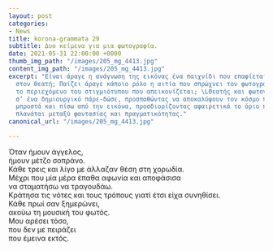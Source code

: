 ```yaml
---
layout: post
categories:
- News
title: korona-grammata 29
subtitle: Δυο κείμενα για μια φωτογραφία.
date: 2021-05-31 22:00:00 +0000
thumb_img_path: "/images/205_mg_4413.jpg"
content_img_path: "/images/205_mg_4413.jpg"
excerpt: "Είναι άραγε η ανάγνωση της εικόνας ένα παιχνίδι που επαφίεται αποκλειστικά
  στον θεατή; Παίζει άραγε κάποιο ρόλο η αιτία που σπρώχνει τον φωτογράφο να επιλέξει
  το περιεχόμενο του στιγμιότυπου που απεικονίζεται; \LΘεατής και φωτογράφος συνευρίσκονται
  σ’ ένα δημιουργικό πάρε-δώσε, προσπαθώντας να αποκαλύψουν τον κόσμο που υπάρχει
  μπροστά και πίσω από την εικόνα, προσδιορίζοντας αφαιρετικά το όριο που μπορεί να
  πλανάται μεταξύ φαντασίας και πραγματικότητας."
canonical_url: "/images/205_mg_4413.jpg"

---
```

Όταν ήμουν άγγελος,  
ήμουν μέτζο σοπράνο.  
Κάθε τρεις και λίγο με άλλαζαν θέση στη χορωδία.  
Μέχρι που μία μέρα έπαθα αφωνία και αποφάσισα  
να σταματήσω να τραγουδάω.  
Κράτησα τις νότες και τους τρόπους γιατί έτσι είχα συνηθίσει.  
Κάθε πρωί σαν ξημερώνει,  
ακούω τη μουσική του φωτός.  
Μου αρέσει τόσο,  
που δεν με πειράζει  
που έμεινα εκτός.